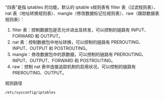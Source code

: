 “四表”是指 iptables 的功能，默认的 iptable s规则表有 filter 表（过滤规则表）、nat 表（地址转换规则表）、mangle（修改数据标记位规则表）、raw（跟踪数据表规则表）：

1. filter 表：控制数据包是否允许进出及转发，可以控制的链路有 INPUT、FORWARD 和 OUTPUT。
2. nat 表：控制数据包中地址转换，可以控制的链路有 PREROUTING、INPUT、OUTPUT 和 POSTROUTING。
3. mangle：修改数据包中的原数据，可以控制的链路有 PREROUTING、INPUT、OUTPUT、FORWARD 和 POSTROUTING。
4. raw：控制 nat 表中连接追踪机制的启用状况，可以控制的链路有 PREROUTING、OUTPUT。



规则路径

```
/etc/sysconfig/iptables
```

